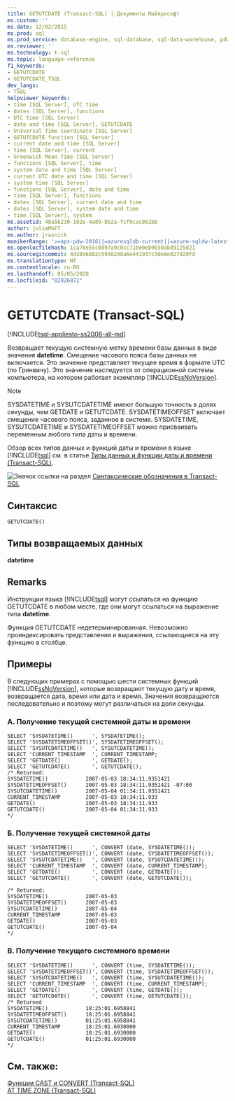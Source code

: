 ```yaml
---
title: GETUTCDATE (Transact-SQL) | Документы Майкрософт
ms.custom: ''
ms.date: 12/02/2015
ms.prod: sql
ms.prod_service: database-engine, sql-database, sql-data-warehouse, pdw
ms.reviewer: ''
ms.technology: t-sql
ms.topic: language-reference
f1_keywords:
- GETUTCDATE
- GETUTCDATE_TSQL
dev_langs:
- TSQL
helpviewer_keywords:
- time [SQL Server], UTC time
- dates [SQL Server], functions
- UTC time [SQL Server]
- date and time [SQL Server], GETUTCDATE
- Universal Time Coordinate [SQL Server]
- GETUTCDATE function [SQL Server]
- current date and time [SQL Server]
- time [SQL Server], current
- Greenwich Mean Time [SQL Server]
- functions [SQL Server], time
- system date and time [SQL Server]
- current UTC date and time [SQL Server]
- system time [SQL Server]
- functions [SQL Server], date and time
- time [SQL Server], functions
- dates [SQL Server], current date and time
- dates [SQL Server], system date and time
- time [SQL Server], system
ms.assetid: 48a5b230-102e-4a89-bb2a-fcf0cac862bb
author: julieMSFT
ms.author: jrasnick
monikerRange: '>=aps-pdw-2016||=azuresqldb-current||=azure-sqldw-latest||>=sql-server-2016||=sqlallproducts-allversions||>=sql-server-linux-2017||=azuresqldb-mi-current'
ms.openlocfilehash: 1ca78e55c8897a9c0cc71be0eb9650ab89125d21
ms.sourcegitcommit: 4d3896882c5930248a6e441937c50e8e027d29fd
ms.translationtype: HT
ms.contentlocale: ru-RU
ms.lasthandoff: 05/05/2020
ms.locfileid: "82826872"
---
```

# <a name="getutcdate-transact-sql"></a>GETUTCDATE (Transact-SQL)
[!INCLUDE[tsql-appliesto-ss2008-all-md](../../includes/tsql-appliesto-ss2008-all-md.md)]

  Возвращает текущую системную метку времени базы данных в виде значения **datetime**. Смещение часового пояса базы данных не включается. Это значение представляет текущее время в формате UTC (по Гринвичу). Это значение наследуется от операционной системы компьютера, на котором работает экземпляр [!INCLUDE[ssNoVersion](../../includes/ssnoversion-md.md)].  
  
> [!NOTE]  
>  SYSDATETIME и SYSUTCDATETIME имеют большую точность в долях секунды, чем GETDATE и GETUTCDATE. SYSDATETIMEOFFSET включает смещение часового пояса, заданное в системе. SYSDATETIME, SYSUTCDATETIME и SYSDATETIMEOFFSET можно присваивать переменным любого типа даты и времени.  
  
 Обзор всех типов данных и функций даты и времени в языке [!INCLUDE[tsql](../../includes/tsql-md.md)] см. в статье [Типы данных и функции даты и времени &#40;Transact-SQL&#41;](../../t-sql/functions/date-and-time-data-types-and-functions-transact-sql.md).  
  
 ![Значок ссылки на раздел](../../database-engine/configure-windows/media/topic-link.gif "Значок ссылки на раздел") [Синтаксические обозначения в Transact-SQL](../../t-sql/language-elements/transact-sql-syntax-conventions-transact-sql.md)  
  
## <a name="syntax"></a>Синтаксис  
  
```  
GETUTCDATE()  
```  
  
## <a name="return-types"></a>Типы возвращаемых данных  
 **datetime**  
  
## <a name="remarks"></a>Remarks  
 Инструкции языка [!INCLUDE[tsql](../../includes/tsql-md.md)] могут ссылаться на функцию GETUTCDATE в любом месте, где они могут ссылаться на выражение типа **datetime**.  
  
 Функция GETUTCDATE недетерминированная. Невозможно проиндексировать представления и выражения, ссылающиеся на эту функцию в столбце.  
  
## <a name="examples"></a>Примеры  
 В следующих примерах с помощью шести системных функций [!INCLUDE[ssNoVersion](../../includes/ssnoversion-md.md)], которые возвращают текущую дату и время, возвращается дата, время или дата и время. Значения возвращаются последовательно и поэтому могут различаться на доли секунды.  
  
### <a name="a-getting-the-current-system-date-and-time"></a>A. Получение текущей системной даты и времени  
  
```  
SELECT 'SYSDATETIME()      ', SYSDATETIME();  
SELECT 'SYSDATETIMEOFFSET()', SYSDATETIMEOFFSET();  
SELECT 'SYSUTCDATETIME()   ', SYSUTCDATETIME();  
SELECT 'CURRENT_TIMESTAMP  ', CURRENT_TIMESTAMP;  
SELECT 'GETDATE()          ', GETDATE();  
SELECT 'GETUTCDATE()       ', GETUTCDATE();  
/* Returned:  
SYSDATETIME()            2007-05-03 18:34:11.9351421  
SYSDATETIMEOFFSET()      2007-05-03 18:34:11.9351421 -07:00  
SYSUTCDATETIME()         2007-05-04 01:34:11.9351421  
CURRENT_TIMESTAMP        2007-05-03 18:34:11.933  
GETDATE()                2007-05-03 18:34:11.933  
GETUTCDATE()             2007-05-04 01:34:11.933  
*/  
```  
  
### <a name="b-getting-the-current-system-date"></a>Б. Получение текущей системной даты  
  
```  
SELECT 'SYSDATETIME()      ', CONVERT (date, SYSDATETIME());  
SELECT 'SYSDATETIMEOFFSET()', CONVERT (date, SYSDATETIMEOFFSET());  
SELECT 'SYSUTCDATETIME()   ', CONVERT (date, SYSUTCDATETIME());  
SELECT 'CURRENT_TIMESTAMP  ', CONVERT (date, CURRENT_TIMESTAMP);  
SELECT 'GETDATE()          ', CONVERT (date, GETDATE());  
SELECT 'GETUTCDATE()       ', CONVERT (date, GETUTCDATE());  
  
/* Returned:   
SYSDATETIME()            2007-05-03  
SYSDATETIMEOFFSET()      2007-05-03  
SYSUTCDATETIME()         2007-05-04  
CURRENT_TIMESTAMP        2007-05-03  
GETDATE()                2007-05-03  
GETUTCDATE()             2007-05-04  
*/  
```  
  
### <a name="c-getting-the-current-system-time"></a>В. Получение текущего системного времени  
  
```  
SELECT 'SYSDATETIME()      ', CONVERT (time, SYSDATETIME());  
SELECT 'SYSDATETIMEOFFSET()', CONVERT (time, SYSDATETIMEOFFSET());  
SELECT 'SYSUTCDATETIME()   ', CONVERT (time, SYSUTCDATETIME());  
SELECT 'CURRENT_TIMESTAMP  ', CONVERT (time, CURRENT_TIMESTAMP);  
SELECT 'GETDATE()          ', CONVERT (time, GETDATE());  
SELECT 'GETUTCDATE()       ', CONVERT (time, GETUTCDATE());  
/* Returned  
SYSDATETIME()            18:25:01.6958841  
SYSDATETIMEOFFSET()      18:25:01.6958841  
SYSUTCDATETIME()         01:25:01.6958841  
CURRENT_TIMESTAMP        18:25:01.6930000  
GETDATE()                18:25:01.6930000  
GETUTCDATE()             01:25:01.6930000  
*/  
```  
  
## <a name="see-also"></a>См. также:  
 [Функции CAST и CONVERT (Transact-SQL)](../../t-sql/functions/cast-and-convert-transact-sql.md)   
 [AT TIME ZONE (Transact-SQL)](../../t-sql/queries/at-time-zone-transact-sql.md)  
  
  


